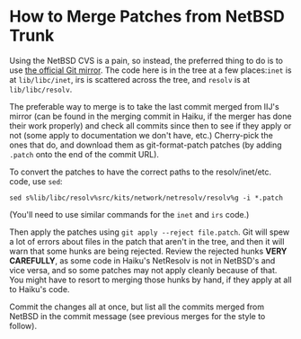 How to Merge Patches from NetBSD Trunk
============================================
Using the NetBSD CVS is a pain, so instead, the preferred thing to do is to use
[the official Git mirror](https://github.com/NetBSD/src). The code here is
in the tree at a few places:`inet` is at `lib/libc/inet`, irs is scattered
across the tree, and `resolv` is at `lib/libc/resolv`.

The preferable way to merge is to take the last commit merged from IIJ's mirror
(can be found in the merging commit in Haiku, if the merger has done their work
properly) and check all commits since then to see if they apply or not (some
apply to documentation we don't have, etc.) Cherry-pick the ones that do, and
download them as git-format-patch patches (by adding `.patch` onto the end of the
commit URL).

To convert the patches to have the correct paths to the resolv/inet/etc. code, use
`sed`:
```
sed s%lib/libc/resolv%src/kits/network/netresolv/resolv%g -i *.patch
```
(You'll need to use similar commands for the `inet` and `irs` code.)

Then apply the patches using `git apply --reject file.patch`. Git will spew a lot of
errors about files in the patch that aren't in the tree, and then it will warn that
some hunks are being rejected. Review the rejected hunks **VERY CAREFULLY**, as
some code in Haiku's NetResolv is not in NetBSD's and vice versa, and so some patches
may not apply cleanly because of that. You might have to resort to merging those
hunks by hand, if they apply at all to Haiku's code.

Commit the changes all at once, but list all the commits merged from NetBSD
in the commit message (see previous merges for the style to follow).
